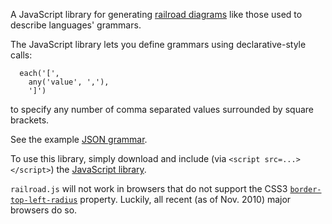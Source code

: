 A JavaScript library for generating <a href='http://en.wikipedia.org/wiki/Syntax_diagram'>railroad diagrams</a> like those used to describe languages' grammars.

The JavaScript library lets you define grammars using declarative-style calls:
```
  each('[',
    any('value', ','),
    ']')
```
to specify any number of comma separated values surrounded by square brackets.

See the example <a href='http://html-railroad-diagram.googlecode.com/svn/trunk/examples/railroad.html'>JSON grammar</a>.

To use this library, simply download and include (via `<script src=...></script>`) the <a href='http://html-railroad-diagram.googlecode.com/svn/trunk/src/railroad.js'>JavaScript library</a>.

`railroad.js` will not work in browsers that do not support the CSS3 <a href='http://www.w3.org/TR/2005/WD-css3-background-20050216/#the-border-radius'><code>border-top-left-radius</code></a> property.  Luckily, all recent (as of Nov. 2010) major browsers do so.